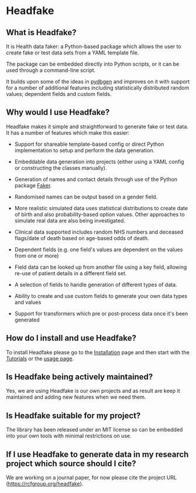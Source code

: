 # Headfake

## What is Headfake?
It is Health data faker: a Python-based package which allows the user to create fake or test data sets from a
YAML template file.

The package can be embedded directly into Python scripts, or it can be used through a command-line script.

It builds upon some of the ideas in [pydbgen](https://github.com/tirthajyoti/pydbgen) and improves on it with support for
a number of additional features including statistically distributed random values; dependent fields and custom fields.

## Why would I use Headfake?
Headfake makes it simple and straightforward to generate fake or test data. It has a number of features which make this easier:

* Support for shareable template-based config or direct Python implementation to setup and perform the data generation.

* Embeddable data generation into projects (either using a YAML config or constructing the classes manually).

* Generation of names and contact details through use of the Python package [Faker](https://faker.readthedocs.io/en/master/index.html).

* Randomised names can be output based on a gender field.

* More realistic simulated data uses statistical distributions to create date of birth and also probability-based option values. Other approaches to simulate real data are also being investigated.

* Clinical data supported includes random NHS numbers and deceased flags/date of death based on age-based odds of death.

* Dependent fields (e.g. one field's values are dependent on the values from one or more)

* Field data can be looked up from another file using a key field, allowing re-use of patient details in a different field set.

* A selection of fields to handle generation of different types of data.

* Ability to create and use custom fields to generate your own data types and values

* Support for transformers which pre or post-process data once it's been generated

## How do I install and use Headfake?
To install Headfake please go to the [Installation](/installation) page and then start with the [Tutorials](/tutorials/tutorial1) or the [usage page](/usage).

## Is Headfake being actively maintained?
Yes, we are using Headfake is our own projects and as result are keep it maintained and adding new features when we need them.

## Is Headfake suitable for my project?
The library has been released under an MIT license so can be embedded into your own tools with minimal restrictions on use.

## If I use Headfake to generate data in my research project which source should I cite?
We are working on a journal paper, for now please cite the project URL (https://rcfgroup.org/headfake).

